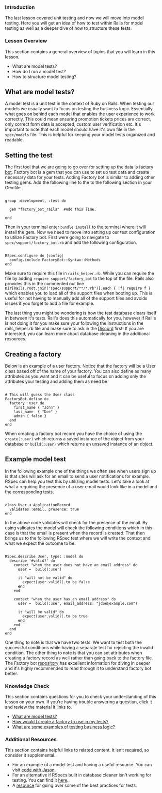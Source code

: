 ### Introduction

The last lesson covered unit testing and now we will move into model testing. Here you will get an idea of how to test within Rails for model testing as well as a deeper dive of how to structure these tests.

### Lesson Overview

This section contains a general overview of topics that you will learn in this lesson.

*   What are model tests?
*   How do I run a model test?
*   How to structure model testing?

## What are model tests?

A model test is a unit test in the context of Ruby on Rails. When testing our models we usually want to focus on testing the business logic. Essentially what goes on behind each model that enables the user experience to work correctly. This could mean ensuring promotion tickets prices are correct, only correct form data is accepted, custom user verification etc. It's important to note that each model should have it's own file in the `spec/models` file. This is helpful for keeping your model tests organized and readable.

## Setting the test

The first tool that we are going to go over for setting up the data is [factory bot](https://github.com/thoughtbot/factory_bot). Factory bot is a gem that you can use to set up test data and create necessary data for your tests. Adding Factory bot is similar to adding other testing gems. Add the following line to the to the following section in your Gemfile.

~~~

group :development, :test do

  gem "factory_bot_rails"  #Add this line.

end

~~~

Then in your terminal enter `bundle install` to the terminal where it will install the gem. Now we need to move into setting up our test configuration to utilize Factory bot. First were going to navigate to `spec/support/factory_bot.rb` and add the following configuration. 

~~~

RSpec.configure do |config|
  config.include FactoryBot::Syntax::Methods
end

~~~

Make sure to require this file in `rails_helper.rb`. While you can require the file by adding `require support/factory_bot` to the top of the file. Rails also provides this in the commented out line `Dir[Rails.root.join("spec/support/**/*.rb")].each { |f| require f }` which enables you to load all of the support files when booting up. This is useful for not having to manually add all of the support files and avoids issues if you forget to add a file for example. 

The last thing you might be wondering is how the test database clears itself in between it's tests. Rail's does this automatically for you, however if Rail's is not doing it for you make sure your following the instructions in the rails_helper.rb file and make sure to ask in the [Discord](https://discord.com/channels/505093832157691914/690591236922409012) first! If you are interested, you can learn more about database cleaning in the additional resources.

## Creating a factory

Below is an example of a user factory. Notice that the factory will be a User class based off of the name of your factory. You can also define as many attributes as you want and it can be useful to focus on adding only the attributes your testing and adding them as need be.

~~~

# This will guess the User class
FactoryBot.define do
  factory :user do
    first_name { "John" }
    last_name  { "Doe" }
    admin { false }
  end
end

~~~

When creating a factory bot record you have the choice of using the `create(:user)` which returns a saved instance of the object from your database or `build(:user)` which returns an unsaved instance of an object. 

## Example model test

In the following example one of the things we often see when users sign up is that sites will ask for an email to send a user notifications for example. RSpec can help you test this by utilizing model tests. Let's take a look at what a requiring the presence of a user email would look like in a model and the corresponding tests. 

~~~

class User < ApplicationRecord
  validates :email, presence: true
end

~~~
 
In the above code validates will check for the presence of the email. By using validates the model will check the following conditions which in this case is that the email is present when the record is created. That then brings us to the following RSpec test where we will write the context and what we expect the outcome to be. 

~~~

RSpec.describe User, type: :model do
  describe '#valid?' do
    context "when the user does not have an email address" do
      user =  build(:user)

      it "will not be valid" do
        expect(user.valid?).to be false
      end
    end
    
    context "when the user has an email address" do
      user =  build(:user, email_address: "jdoe@example.com")

      it "will be valid" do
        expect(user.valid?).to be true 
      end
    end
  end
end

~~~ 

One thing to note is that we have two tests. We want to test both the successful conditions while having a separate test for rejecting the invalid condition. The other thing to note is that you can set attributes when creating a factory record as well rather than going back to the factory file. The Factory bot [repository](https://github.com/thoughtbot/factory_bot/blob/main/GETTING_STARTED.md#setup) has excellent information for diving in deeper and it's highly recommended to read through it to understand factory bot better. 

### Knowledge Check

This section contains questions for you to check your understanding of this lesson on your own. If you’re having trouble answering a question, click it and review the material it links to.

*   <a class="knowledge-check-link" href="#what-are-model-tests">What are model tests?</a>
*   <a class="knowledge-check-link" href="#creating-a-factory">How would I create a factory to use in my tests?</a>
*   <a class="knowledge-check-link" href="#example-model-test">What are some examples of testing business logic?</a>

### Additional Resources

This section contains helpful links to related content. It isn’t required, so consider it supplemental.

*   For an example of a model test and having a useful resource. You can visit [code with Jason](https://www.codewithjason.com/write-model-tests-part/).
*   For an alternative if RSpecs built in database cleaner isn't working for testing. You can find it [here](https://thoughtbot.com/blog/how-we-test-rails-applications#database-cleaner).
*   A [resource](https://www.betterspecs.org/#factories) for going over some of the best practices for tests.